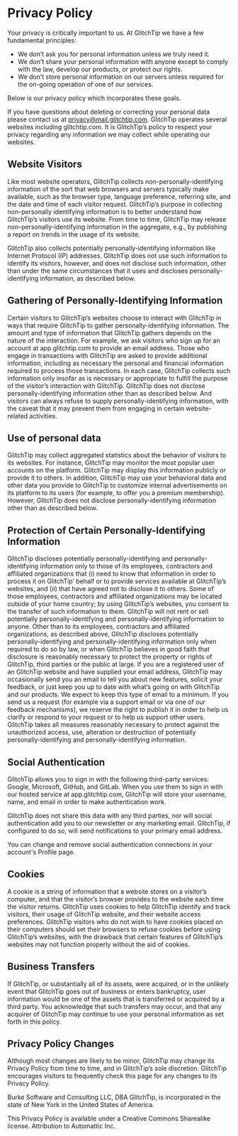 # Privacy Policy

Your privacy is critically important to us. At GlitchTip we have a few
fundamental principles:

- We don’t ask you for personal information unless we truly need it.
- We don’t share your personal information with anyone except to comply
  with the law, develop our products, or protect our rights.
- We don’t store personal information on our servers unless required
  for the on-going operation of one of our services.

Below is our privacy policy which incorporates these goals.

If you have questions about deleting or correcting your personal data
please contact us at [privacy@mail.glitchtip.com](mailto:privacy@mail.glitchtip.com).
GlitchTip operates several websites including glitchtip.com. It is
GlitchTip’s policy to respect your privacy regarding any information we
may collect while operating our websites.

## Website Visitors

Like most website operators, GlitchTip collects non-personally-identifying
information of the sort that web browsers and servers typically make
available, such as the browser type, language preference, referring site,
and the date and time of each visitor request. GlitchTip’s purpose in
collecting non-personally identifying information is to better understand
how GlitchTip’s visitors use its website. From time to time, GlitchTip may
release non-personally-identifying information in the aggregate, e.g., by
publishing a report on trends in the usage of its website.

GlitchTip also collects potentially personally-identifying information
like Internet Protocol (IP) addresses. GlitchTip does not use such
information to identify its visitors, however, and does not disclose such
information, other than under the same circumstances that it uses and
discloses personally-identifying information, as described below.

## Gathering of Personally-Identifying Information

Certain visitors to GlitchTip’s websites choose to interact with GlitchTip
in ways that require GlitchTip to gather personally-identifying
information. The amount and type of information that GlitchTip gathers
depends on the nature of the interaction. For example, we ask visitors who
sign up for an account at app.glitchtip.com to provide an email address.
Those who engage in transactions with GlitchTip are asked to provide
additional information, including as necessary the personal and financial
information required to process those transactions. In each case,
GlitchTip collects such information only insofar as is necessary or
appropriate to fulfill the purpose of the visitor’s interaction with
GlitchTip. GlitchTip does not disclose personally-identifying information
other than as described below. And visitors can always refuse to supply
personally-identifying information, with the caveat that it may prevent
them from engaging in certain website-related activities.

## Use of personal data

GlitchTip may collect aggregated statistics about the behavior of visitors
to its websites. For instance, GlitchTip may monitor the most popular user
accounts on the platform. GlitchTip may display this information publicly
or provide it to others. In addition, GlitchTip may use your behavioral
data and other data you provide to GlitchTip to customize internal
advertisements on its platform to its users (for example, to offer you a
premium membership). However, GlitchTip does not disclose
personally-identifying information other than as described below.

## Protection of Certain Personally-Identifying Information

GlitchTip discloses potentially personally-identifying and
personally-identifying information only to those of its employees,
contractors and affiliated organizations that (i) need to know that
information in order to process it on GlitchTip’ behalf or to provide
services available at GlitchTip’s websites, and (ii) that have agreed not
to disclose it to others. Some of those employees, contractors and
affiliated organizations may be located outside of your home country; by
using GlitchTip’s websites, you consent to the transfer of such
information to them. GlitchTip will not rent or sell potentially
personally-identifying and personally-identifying information to anyone.
Other than to its employees, contractors and affiliated organizations, as
described above, GlitchTip discloses potentially personally-identifying
and personally-identifying information only when required to do so by law,
or when GlitchTip believes in good faith that disclosure is reasonably
necessary to protect the property or rights of GlitchTip, third parties or
the public at large. If you are a registered user of an GlitchTip website
and have supplied your email address, GlitchTip may occasionally send you
an email to tell you about new features, solicit your feedback, or just
keep you up to date with what’s going on with GlitchTip and our products.
We expect to keep this type of email to a minimum. If you send us a
request (for example via a support email or via one of our feedback
mechanisms), we reserve the right to publish it in order to help us
clarify or respond to your request or to help us support other users.
GlitchTip takes all measures reasonably necessary to protect against the
unauthorized access, use, alteration or destruction of potentially
personally-identifying and personally-identifying information.

## Social Authentication

GlitchTip allows you to sign in with the following third-party services:
Google, Microsoft, GitHub, and GitLab. When you use them to sign in with our
hosted service at app.glitchtip.com, GlitchTip will store your username, name,
and email in order to make authentication work.

GlitchTip does not share this data with any third parties, nor will social
authentication add you to our newsletter or any marketing email. GlitchTip, if
configured to do so, will send notifications to your primary email address.

You can change and remove social authentication connections in your account's
Profile page.

## Cookies

A cookie is a string of information that a website stores on a visitor’s
computer, and that the visitor’s browser provides to the website each time
the visitor returns. GlitchTip uses cookies to help GlitchTip identify and
track visitors, their usage of GlitchTip website, and their website access
preferences. GlitchTip visitors who do not wish to have cookies placed on
their computers should set their browsers to refuse cookies before using
GlitchTip’s websites, with the drawback that certain features of
GlitchTip’s websites may not function properly without the aid of cookies.

## Business Transfers

If GlitchTip, or substantially all of its assets, were acquired, or in the
unlikely event that GlitchTip goes out of business or enters bankruptcy,
user information would be one of the assets that is transferred or
acquired by a third party. You acknowledge that such transfers may occur,
and that any acquirer of GlitchTip may continue to use your personal
information as set forth in this policy.

## Privacy Policy Changes

Although most changes are likely to be minor, GlitchTip may change its
Privacy Policy from time to time, and in GlitchTip’s sole discretion.
GlitchTip encourages visitors to frequently check this page for any
changes to its Privacy Policy.

Burke Software and Consulting LLC, DBA GlitchTip, is incorporated in the
state of New York in the United States of America.

This Privacy Policy is available under a Creative Commons Sharealike
license. Attribution to Automattic Inc.

